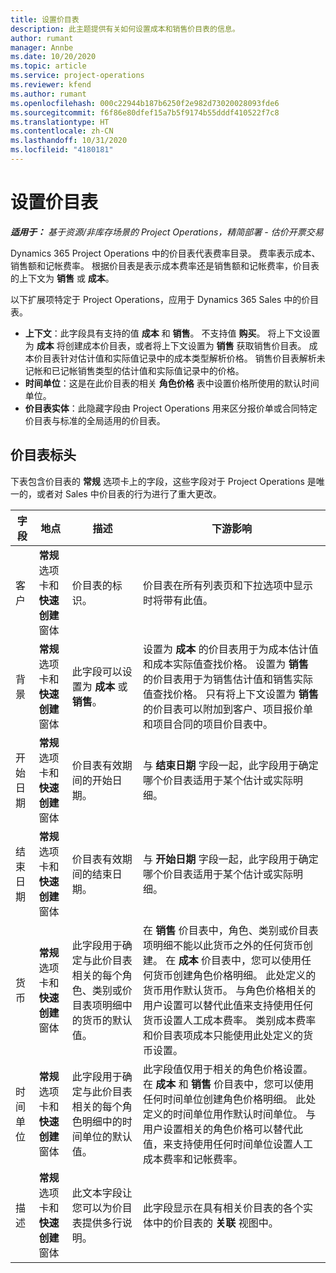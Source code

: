 ```yaml
---
title: 设置价目表
description: 此主题提供有关如何设置成本和销售价目表的信息。
author: rumant
manager: Annbe
ms.date: 10/20/2020
ms.topic: article
ms.service: project-operations
ms.reviewer: kfend
ms.author: rumant
ms.openlocfilehash: 000c22944b187b6250f2e982d73020028093fde6
ms.sourcegitcommit: f6f86e80dfef15a7b5f9174b55dddf410522f7c8
ms.translationtype: HT
ms.contentlocale: zh-CN
ms.lasthandoff: 10/31/2020
ms.locfileid: "4180181"
---
```

# <a name="set-up-price-lists"></a>设置价目表

_**适用于：** 基于资源/非库存场景的 Project Operations，精简部署 - 估价开票交易_

Dynamics 365 Project Operations 中的价目表代表费率目录。 费率表示成本、销售额和记帐费率。 根据价目表是表示成本费率还是销售额和记帐费率，价目表的上下文为 **销售** 或 **成本**。

以下扩展项特定于 Project Operations，应用于 Dynamics 365 Sales 中的价目表。

- **上下文**：此字段具有支持的值 **成本** 和 **销售**。 不支持值 **购买**。 将上下文设置为 **成本** 将创建成本价目表，或者将上下文设置为 **销售** 获取销售价目表。 成本价目表针对估计值和实际值记录中的成本类型解析价格。 销售价目表解析未记帐和已记帐销售类型的估计值和实际值记录中的价格。
- **时间单位**：这是在此价目表的相关 **角色价格** 表中设置价格所使用的默认时间单位。
- **价目表实体**：此隐藏字段由 Project Operations 用来区分报价单或合同特定价目表与标准的全局适用的价目表。

## <a name="price-list-header"></a>价目表标头

下表包含价目表的 **常规** 选项卡上的字段，这些字段对于 Project Operations 是唯一的，或者对 Sales 中价目表的行为进行了重大更改。

| 字段 | 地点 | 描述 | 下游影响 |
| --- | --- | --- | --- |
| 客户 | **常规** 选项卡和 **快速创建** 窗体 | 价目表的标识。 | 价目表在所有列表页和下拉选项中显示时将带有此值。|
| 背景 | **常规** 选项卡和 **快速创建** 窗体 | 此字段可以设置为 **成本** 或 **销售**。 | 设置为 **成本** 的价目表用于为成本估计值和成本实际值查找价格。 设置为 **销售** 的价目表用于为销售估计值和销售实际值查找价格。 只有将上下文设置为 **销售** 的价目表可以附加到客户、项目报价单和项目合同的项目价目表中。 |
| 开始日期 | **常规** 选项卡和 **快速创建** 窗体 | 价目表有效期间的开始日期。 | 与 **结束日期** 字段一起，此字段用于确定哪个价目表适用于某个估计或实际明细。 |
| 结束日期 | **常规** 选项卡和 **快速创建** 窗体 | 价目表有效期间的结束日期。 | 与 **开始日期** 字段一起，此字段用于确定哪个价目表适用于某个估计或实际明细。 |
| 货币 | **常规** 选项卡和 **快速创建** 窗体 | 此字段用于确定与此价目表相关的每个角色、类别或价目表项明细中的货币的默认值。 | 在 **销售** 价目表中，角色、类别或价目表项明细不能以此货币之外的任何货币创建。 在 **成本** 价目表中，您可以使用任何货币创建角色价格明细。 此处定义的货币用作默认货币。 与角色价格相关的用户设置可以替代此值来支持使用任何货币设置人工成本费率。 类别成本费率和价目表项成本只能使用此处定义的货币设置。 |
| 时间单位 | **常规** 选项卡和 **快速创建** 窗体 | 此字段用于确定与此价目表相关的每个角色明细中的时间单位的默认值。 | 此字段值仅用于相关的角色价格设置。 在 **成本** 和 **销售** 价目表中，您可以使用任何时间单位创建角色价格明细。 此处定义的时间单位用作默认时间单位。 与用户设置相关的角色价格可以替代此值，来支持使用任何时间单位设置人工成本费率和记帐费率。 |
| 描述 | **常规** 选项卡和 **快速创建** 窗体 | 此文本字段让您可以为价目表提供多行说明。 | 此字段显示在具有相关价目表的各个实体中的价目表的 **关联** 视图中。 |
